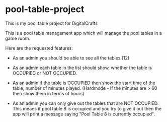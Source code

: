 # pool-table-project
This is my pool table project for DigitalCrafts

This is a pool table management app which will manage the pool tables in a game room. 

Here are the requested features: 

- As an admin you should be able to see all the tables (12) 

- As an admin each table in the list should show, whether the table is OCCUPIED or NOT OCCUPIED. 

- As an admin if the table is OCCUPIED then show the start time of the table, number of minutes played.
(Hardmode - If the minutes are > 60 then show them in terms of hours) 

- As an admin you can only give out the tables that are NOT OCCUPIED. 
This means if pool table 8 is occupied and you try to give it out then the app will print 
a message saying "Pool Table 8 is currently occupied". 

